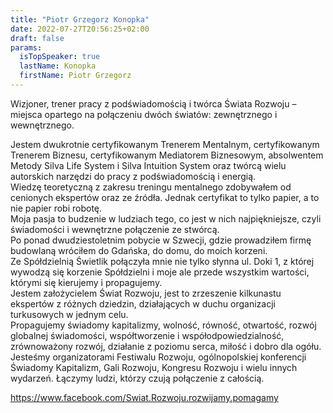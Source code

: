 ```yaml
---
title: "Piotr Grzegorz Konopka"
date: 2022-07-27T20:56:25+02:00
draft: false
params:
  isTopSpeaker: true
  lastName: Konopka
  firstName: Piotr Grzegorz
---
```


Wizjoner, trener pracy z podświadomością i twórca Świata Rozwoju – miejsca opartego na połączeniu dwóch światów: zewnętrznego i wewnętrznego.

Jestem dwukrotnie certyfikowanym Trenerem Mentalnym, certyfikowanym Trenerem Biznesu, certyfikowanym Mediatorem Biznesowym, absolwentem Metody Silva Life System i Silva Intuition System oraz twórcą wielu autorskich narzędzi do pracy z podświadomością i energią.   
Wiedzę teoretyczną z zakresu treningu mentalnego zdobywałem od cenionych ekspertów oraz ze źródła. 
Jednak certyfikat to tylko papier, a to nie papier robi robotę.  
Moja pasja to budzenie w ludziach tego, co jest w nich najpiękniejsze, czyli świadomości i wewnętrzne połączenie ze stwórcą.  
Po ponad dwudziestoletnim pobycie w Szwecji, gdzie prowadziłem firmę budowlaną wróciłem do Gdańska, do domu, do moich korzeni.  
Ze Spółdzielnią Świetlik połączyła mnie nie tylko słynna ul. Doki 1, z której wywodzą się korzenie Spółdzielni i moje ale przede wszystkim wartości, którymi się kierujemy i propagujemy.  
Jestem założycielem Świat Rozwoju, jest to zrzeszenie kilkunastu ekspertów z różnych dziedzin, działających w duchu organizacji turkusowych w jednym celu.  
Propagujemy świadomy kapitalizmy, wolność, równość, otwartość, rozwój globalnej świadomości, współtworzenie i współodpowiedzialność, zrównoważony rozwój, działanie z poziomu serca, miłość i dobro dla ogółu.  
Jesteśmy organizatorami Festiwalu Rozwoju, ogólnopolskiej konferencji Świadomy Kapitalizm, Gali Rozwoju, Kongresu Rozwoju i wielu innych wydarzeń. Łączymy ludzi, którzy czują połączenie z całością.

https://www.facebook.com/Swiat.Rozwoju.rozwijamy.pomagamy
